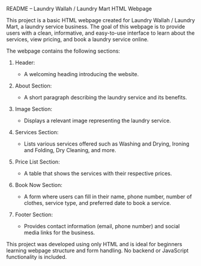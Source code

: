 
README – Laundry Wallah / Laundry Mart HTML Webpage

This project is a basic HTML webpage created for Laundry Wallah / Laundry Mart, a laundry service business. 
The goal of this webpage is to provide users with a clean, informative, and easy-to-use interface to 
learn about the services, view pricing, and book a laundry service online.

The webpage contains the following sections:

1. Header:
   - A welcoming heading introducing the website.

2. About Section:
   - A short paragraph describing the laundry service and its benefits.

3. Image Section:
   - Displays a relevant image representing the laundry service.

4. Services Section:
   - Lists various services offered such as Washing and Drying, Ironing and Folding, Dry Cleaning, and more.

5. Price List Section:
   - A table that shows the services with their respective prices.

6. Book Now Section:
   - A form where users can fill in their name, phone number, number of clothes, service type, 
     and preferred date to book a service.

7. Footer Section:
   - Provides contact information (email, phone number) and social media links for the business.

This project was developed using only HTML and is ideal for beginners learning webpage structure 
and form handling. No backend or JavaScript functionality is included.

